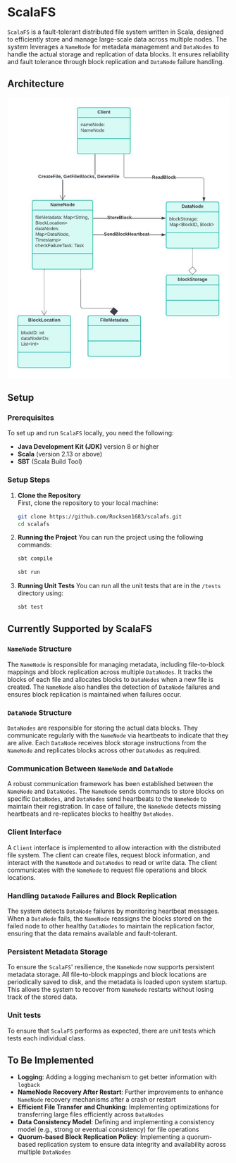 # ScalaFS
`ScalaFS` is a fault-tolerant distributed file system written in Scala, designed to efficiently store and manage large-scale data across multiple nodes. The system leverages a `NameNode` for metadata management and `DataNodes` to handle the actual storage and replication of data blocks. It ensures reliability and fault tolerance through block replication and `DataNode` failure handling.

## Architecture
![ScalaFS Architecture](docs/architecture.jpeg)

## Setup

### Prerequisites
To set up and run `ScalaFS` locally, you need the following:
- **Java Development Kit (JDK)** version 8 or higher
- **Scala** (version 2.13 or above)
- **SBT** (Scala Build Tool)

### Setup Steps

1. **Clone the Repository**  
   First, clone the repository to your local machine:
   ```bash
   git clone https://github.com/Rocksen1683/scalafs.git
   cd scalafs
   ```
2. **Running the Project**
   You can run the project using the following commands:
   ```bash
   sbt compile
   ```
   ```bash
   sbt run
   ```
3. **Running Unit Tests**
   You can run all the unit tests that are in the `/tests` directory using:
   ```bash
   sbt test
   ```

## Currently Supported by ScalaFS

### `NameNode` Structure 
The `NameNode` is responsible for managing metadata, including file-to-block mappings and block replication across multiple `DataNodes`. It tracks the blocks of each file and allocates blocks to `DataNodes` when a new file is created. The `NameNode` also handles the detection of `DataNode` failures and ensures block replication is maintained when failures occur.

### `DataNode` Structure 
`DataNodes` are responsible for storing the actual data blocks. They communicate regularly with the `NameNode` via heartbeats to indicate that they are alive. Each `DataNode` receives block storage instructions from the `NameNode` and replicates blocks across other `DataNodes` as required.

### Communication Between `NameNode` and `DataNode`
A robust communication framework has been established between the `NameNode` and `DataNodes`. The `NameNode` sends commands to store blocks on specific `DataNodes`, and `DataNodes` send heartbeats to the `NameNode` to maintain their registration. In case of failure, the `NameNode` detects missing heartbeats and re-replicates blocks to healthy `DataNodes`.

### Client Interface
A `Client` interface is implemented to allow interaction with the distributed file system. The client can create files, request block information, and interact with the `NameNode` and `DataNodes` to read or write data. The client communicates with the `NameNode` to request file operations and block locations.

### Handling `DataNode` Failures and Block Replication
The system detects `DataNode` failures by monitoring heartbeat messages. When a `DataNode` fails, the `NameNode` reassigns the blocks stored on the failed node to other healthy `DataNodes` to maintain the replication factor, ensuring that the data remains available and fault-tolerant.

### Persistent Metadata Storage
To ensure the `ScalaFS`' resilience, the `NameNode` now supports persistent metadata storage. All file-to-block mappings and block locations are periodically saved to disk, and the metadata is loaded upon system startup. This allows the system to recover from `NameNode` restarts without losing track of the stored data.

### Unit tests 
To ensure that `ScalaFS` performs as expected, there are unit tests which tests each individual class.

## To Be Implemented
- **Logging**: Adding a logging mechanism to get better information with `logback`
- **NameNode Recovery After Restart**: Further improvements to enhance `NameNode` recovery mechanisms after a crash or restart
- **Efficient File Transfer and Chunking**: Implementing optimizations for transferring large files efficiently across `DataNodes`
- **Data Consistency Model**: Defining and implementing a consistency model (e.g., strong or eventual consistency) for file operations
- **Quorum-based Block Replication Policy**: Implementing a quorum-based replication system to ensure data integrity and availability across multiple `DataNodes`
